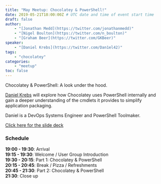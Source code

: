 ```yaml
---
title: "May Meetup: Chocolatey & PowerShell!"
date: 2019-05-21T18:00:00Z # UTC date and time of event start time
draft: false
author: 
    - "[Jonathan Medd](https://twitter.com/jonathanmedd)"
    - "[Nigel Boulton](https://twitter.com/n_boulton)"
    - "[Graham Beer](https://twitter.com/GKBeer)"
speaker: 
    - "[Daniel Krebs](https://twitter.com/Dan1el42)"
tags: 
    - "chocolatey"
categories: 
    - "meetup"
toc: false
---
```


Chocolatey & PowerShell: A look under the hood.

[Daniel Krebs](https://twitter.com/Dan1el42) will explore how Chocolatey uses PowerShell internally and gain a deeper understanding of the cmdlets it provides to simplify application packaging.

Daniel is a DevOps Systems Engineer and PowerShell Toolmaker.

[Click here for the slide deck](https://github.com/powershellorguk/SouthCoast/tree/master/Meetups/2019/May)

### Schedule

**19:00 - 19:30**: Arrival  
**19:15 - 19:30**: Welcome / User Group Introduction  
**19:30 - 20:15**: Part 1: Chocolatey & PowerShell  
**20:15 - 20:45**: Break / Pizza / Refreshments  
**20:45 - 21:30**: Part 2: Chocolatey & PowerShell  
**21:30**: Close up